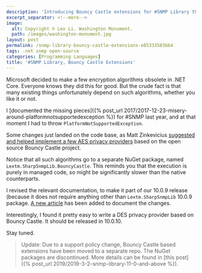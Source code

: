 ```yaml
---
description: 'Introducing Bouncy Castle extensions for #SNMP Library that provide pure managed code implementations of encryption algorithms removed from .NET Core, including AES privacy providers.'
excerpt_separator: <!--more-->
image:
  alt: Copyright © Lex Li. Washington Monument.
  path: /images/washington-monument.jpg
layout: post
permalink: /snmp-library-bouncy-castle-extensions-e85333583bb4
tags: .net snmp open-source
categories: [Programming Languages]
title: '#SNMP Library, Bouncy Castle Extensions'
---
```

Microsoft decided to make a few encryption algorithms obsolete in .NET Core. Everyone knows they did this for good. But the crude fact is that many existing things unfortunately depend on such algorithms, whether you like it or not.

<!--more-->

I [documented the missing pieces]({% post_url 2017/2017-12-23-misery-around-platformnotsupportedexception %}) for #SNMP last year, and at that moment I had to throw `PlatformNotSupportedException`.

Some changes just landed on the code base, as Matt Zinkevicius [suggested and helped implement a few AES privacy providers](https://github.com/lextudio/sharpsnmplib/pull/81) based on the open source Bouncy Castle project.

Notice that all such algorithms go to a separate NuGet package, named `Lextm.SharpSnmpLib.BouncyCastle`. This reminds you that the execution is purely in managed code, so might be significantly slower than the native counterparts.

I revised the relevant documentation, to make it part of our 10.0.9 release (because it does not require anything other than `Lextm.SharpSnmpLib` 10.0.9 package. [A new article](https://docs.sharpsnmp.com/tutorials/aes.html) has been added to document the changes.

Interestingly, I found it pretty easy to write a DES privacy provider based on Bouncy Castle. It should be released in 10.0.10.

Stay tuned.

> Update: Due to a support policy change, Bouncy Castle based extensions have been moved to a separate repo. The NuGet packages are discontinued. More details can be found in [this post]({% post_url 2019/2019-3-2-snmp-library-11-0-and-above %}).
